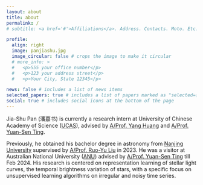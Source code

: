 ```yaml
---
layout: about
title: about
permalink: /
# subtitle: <a href='#'>Affiliations</a>. Address. Contacts. Moto. Etc.

profile:
  align: right
  image: panjiashu.jpg
  image_circular: false # crops the image to make it circular
  # more_info: >
  #   <p>555 your office number</p>
  #   <p>123 your address street</p>
  #   <p>Your City, State 12345</p>

news: false # includes a list of news items
selected_papers: true # includes a list of papers marked as "selected={true}"
social: true # includes social icons at the bottom of the page
---
```


<!-- Write your biography here. Tell the world about yourself. Link to your favorite [subreddit](http://reddit.com). You can put a picture in, too. The code is already in, just name your picture `prof_pic.jpg` and put it in the `img/` folder.

Put your address / P.O. box / other info right below your picture. You can also disable any of these elements by editing `profile` property of the YAML header of your `_pages/about.md`. Edit `_bibliography/papers.bib` and Jekyll will render your [publications page](/al-folio/publications/) automatically.

Link to your social media connections, too. This theme is set up to use [Font Awesome icons](https://fontawesome.com/) and [Academicons](https://jpswalsh.github.io/academicons/), like the ones below. Add your Facebook, Twitter, LinkedIn, Google Scholar, or just disable all of them. -->
Jia-Shu Pan (潘嘉书) is currently a research intern at University of Chinese Academy of Science ([UCAS](https://english.ucas.ac.cn/)), advised by [A/Prof. Yang Huang](https://people.ucas.ac.cn/~yanghuang) and [A/Prof. Yuan-Sen Ting](https://www.mso.anu.edu.au/~yting/).

Previously, he obtained his bachelor degree in astronomy from [Nanjing University](https://www.nju.edu.cn/en/) supervised by [A/Prof. Ruo-Yu Liu](https://astronomy.nju.edu.cn/EN/People/AssociateProfessors/20210209/i188028.html) in 2023. He was a visitor at Australian National University ([ANU](https://www.anu.edu.au/)) advised by [A/Prof. Yuan-Sen Ting](https://www.mso.anu.edu.au/~yting/) till Feb 2024. His research is centered on representation learning of stellar light curves, the temporal brightness variation of stars, with a specific focus on unsupervised learning algorithms on irregular and noisy time series.